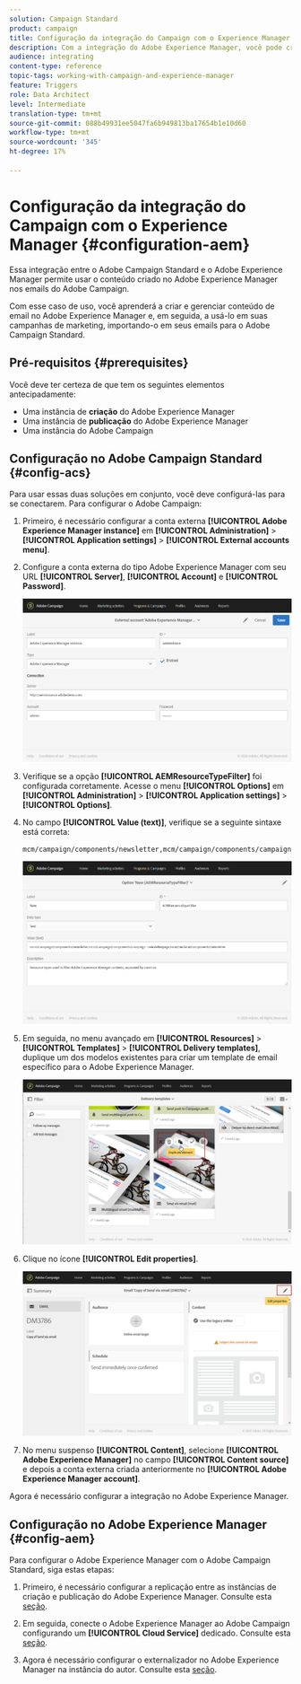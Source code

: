 ```yaml
---
solution: Campaign Standard
product: campaign
title: Configuração da integração do Campaign com o Experience Manager
description: Com a integração do Adobe Experience Manager, você pode criar conteúdo diretamente no AEM e usá-lo posteriormente no Adobe Campaign.
audience: integrating
content-type: reference
topic-tags: working-with-campaign-and-experience-manager
feature: Triggers
role: Data Architect
level: Intermediate
translation-type: tm+mt
source-git-commit: 088b49931ee5047fa6b949813ba17654b1e10d60
workflow-type: tm+mt
source-wordcount: '345'
ht-degree: 17%

---
```



# Configuração da integração do Campaign com o Experience Manager {#configuration-aem}

Essa integração entre o Adobe Campaign Standard e o Adobe Experience Manager permite usar o conteúdo criado no Adobe Experience Manager nos emails do Adobe Campaign.

Com esse caso de uso, você aprenderá a criar e gerenciar conteúdo de email no Adobe Experience Manager e, em seguida, a usá-lo em suas campanhas de marketing, importando-o em seus emails para o Adobe Campaign Standard.

## Pré-requisitos {#prerequisites}

Você deve ter certeza de que tem os seguintes elementos antecipadamente:

* Uma instância de **criação** do Adobe Experience Manager
* Uma instância de **publicação** do Adobe Experience Manager
* Uma instância do Adobe Campaign

## Configuração no Adobe Campaign Standard {#config-acs}

Para usar essas duas soluções em conjunto, você deve configurá-las para se conectarem.
Para configurar o Adobe Campaign:

1. Primeiro, é necessário configurar a conta externa **[!UICONTROL Adobe Experience Manager instance]** em **[!UICONTROL Administration]** > **[!UICONTROL Application settings]** > **[!UICONTROL External accounts menu]**.

1. Configure a conta externa do tipo Adobe Experience Manager com seu URL **[!UICONTROL Server]**, **[!UICONTROL Account]** e **[!UICONTROL Password]**.

   ![](assets/aem_1.png)

1. Verifique se a opção **[!UICONTROL AEMResourceTypeFilter]** foi configurada corretamente. Acesse o menu **[!UICONTROL Options]** em **[!UICONTROL Administration]** > **[!UICONTROL Application settings]** > **[!UICONTROL Options]**.

1. No campo **[!UICONTROL Value (text)]**, verifique se a seguinte sintaxe está correta:

   ```
   mcm/campaign/components/newsletter,mcm/campaign/components/campaign_newsletterpage,mcm/neolane/components/newsletter
   ```

   ![](assets/aem_2.png)

1. Em seguida, no menu avançado em **[!UICONTROL Resources]** > **[!UICONTROL Templates]** > **[!UICONTROL Delivery templates]**, duplique um dos modelos existentes para criar um template de email específico para o Adobe Experience Manager.

   ![](assets/aem_3.png)

1. Clique no ícone **[!UICONTROL Edit properties]**.

   ![](assets/aem_4.png)

1. No menu suspenso **[!UICONTROL Content]**, selecione **[!UICONTROL Adobe Experience Manager]** no campo **[!UICONTROL Content source]** e depois a conta externa criada anteriormente no **[!UICONTROL Adobe Experience Manager account]**.

Agora é necessário configurar a integração no Adobe Experience Manager.

## Configuração no Adobe Experience Manager {#config-aem}

Para configurar o Adobe Experience Manager com o Adobe Campaign Standard, siga estas etapas:

1. Primeiro, é necessário configurar a replicação entre as instâncias de criação e publicação do Adobe Experience Manager. Consulte esta [seção](https://docs.adobe.com/content/help/en/experience-manager-65/administering/integration/campaignstandard.html#configuring-adobe-experience-manager).

1. Em seguida, conecte o Adobe Experience Manager ao Adobe Campaign configurando um **[!UICONTROL Cloud Service]** dedicado. Consulte esta [seção](https://docs.adobe.com/content/help/en/experience-manager-65/administering/integration/campaignstandard.html#connecting-aem-to-adobe-campaign).

1. Agora é necessário configurar o externalizador no Adobe Experience Manager na instância do autor. Consulte esta [seção](https://docs.adobe.com/content/help/en/experience-manager-65/administering/integration/campaignstandard.html#configuring-the-externalizer).

